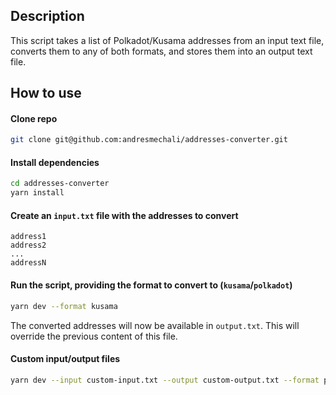 ## Description

This script takes a list of Polkadot/Kusama addresses from an input text file, converts them to any of both formats, and stores them into an output text file.

## How to use

#### Clone repo

```bash
git clone git@github.com:andresmechali/addresses-converter.git
```

#### Install dependencies

```bash
cd addresses-converter
yarn install
```

#### Create an `input.txt` file with the addresses to convert

```text
address1
address2
...
addressN
```

#### Run the script, providing the format to convert to (`kusama`/`polkadot`)

```bash
yarn dev --format kusama
```

The converted addresses will now be available in `output.txt`. This will override the previous content of this file.

#### Custom input/output files

```bash
yarn dev --input custom-input.txt --output custom-output.txt --format polkadot
```

